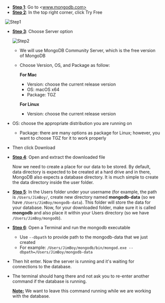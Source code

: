 <!--title={Installing MongoDb}-->

- <u>**Step 1**</u>: Go to <www.mongodb.com>
- **<u>Step 2</u>**: In the top right corner, click Try Free

![Step1](https://projectbit.s3-us-west-1.amazonaws.com/darlene/labs/Step1.png)



- <u>**Step 3**</u>: Choose Server option

  ![Step2](https://projectbit.s3-us-west-1.amazonaws.com/darlene/labs/Step2.png)

  - We will use MongoDB Community Server, which is the free version of MongoDB

  - Choose Version, OS, and Package as follow:

    **For Mac**

    + Version: choose the current release version
    + OS: macOS x64
    + Package: TGZ

    **For Linux**

    - Version: choose the current release version
- OS: choose the appropriate distribution you are running on
    
    - Package: there are many options as package for Linux; however, you want to choose TGZ for it to work properly



- Then click Download

- **<u>Step 4</u>**: Open and extract the downloaded file

  Now we need to create a place for our data to be stored. By default, data directory is expected to be created at a hard drive and in there, MongoDB also expects a database directory. It is much simple to create the  data directory inside the user folder. 

- **<u>Step 5</u>**: In the Users folder under your username (for example, the path is `/Users/JimBoy/`, create new directory named **mongodb-data** (so we have `/Users/JimBoy/mongodb-data`). This folder will store the data for your database. Now, for your downloaded folder, make sure it is called **mongodb** and also place it within your Users directory (so we have `/Users/JimBoy/mongodb`).



- <u>**Step 6**</u>: Open a Terminal and run the mongodb executable
  - Use `--dbpath` to provide path to the mongodb-data that we just created
  - For example: `/Users/JimBoy/mongodb/bin/mongod.exe --dbpath=/Users/JimBoy/mongodb-data`

- Then hit enter. Now the server is running and it's waiting for connections to the database.

- The terminal should hang there and not ask you to re-enter another command if the database is running.

  **<u>Note:</u>** We want to leave this command running while we are working with the database.